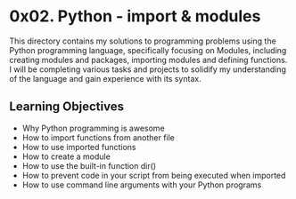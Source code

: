 # 0x02. Python - import & modules

This directory contains my solutions to programming problems using the Python programming language, specifically focusing on Modules, including creating modules and packages, importing modules and defining functions. I will be completing various tasks and projects to solidify my understanding of the language and gain experience with its syntax.

## Learning Objectives

- Why Python programming is awesome
- How to import functions from another file
- How to use imported functions
- How to create a module
- How to use the built-in function dir()
- How to prevent code in your script from being executed when imported
- How to use command line arguments with your Python programs
